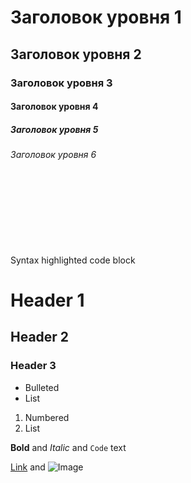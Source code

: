  <HTML style="width:100%;height:100%;">
 <head>
 </head>
  <body>
   <H1>Заголовок уровня 1</H1>
   <H2>Заголовок уровня 2</H2>
   <H3>Заголовок уровня 3</H3>
   <H4>Заголовок уровня 4</H4>
   <H5>Заголовок уровня 5</H5>
   <H6>Заголовок уровня 6</H6>
  <br><br><br><br><br><br><br>  
  Syntax highlighted code block

# Header 1
## Header 2
### Header 3

- Bulleted
- List

1. Numbered
2. List

**Bold** and _Italic_ and `Code` text

[Link](url) and ![Image](src)
  
  </body>
 </HTML>